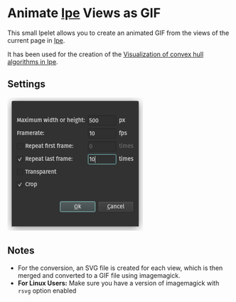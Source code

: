 # Animate [Ipe](https://ipe.otfried.org/) Views as GIF

This small Ipelet allows you to create an animated GIF from the views of the current page in [Ipe](https://ipe.otfried.org/).

It has been used for the creation of the [Visualization of convex hull algorithms in Ipe](https://github.com/Marian-Braendle/convex-hull-algorithms).

## Settings
![settings dialog](img/dialog.png)

## Notes

- For the conversion, an SVG file is created for each view, which is then merged and converted to a GIF file using imagemagick.
- **For Linux Users:** Make sure you have a version of imagemagick with `rsvg` option enabled
